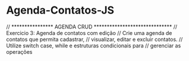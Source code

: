 # Agenda-Contatos-JS
 // **************** AGENDA CRUD ******************************
        // Exercicio 3: Agenda de contatos com edição
        // Crie uma agenda de contatos que permita cadastrar,
        // visualizar, editar e excluir contatos.
        // Utilize switch case, while e estruturas condicionais para
        // gerenciar as operações
